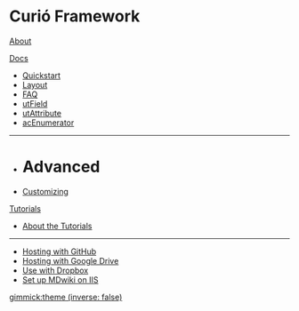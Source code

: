 # Curió Framework

[About](index.md)

[Docs]()

  * [Quickstart](quickstart.md)
  * [Layout](layout.md)
  * [FAQ](faq.md)
  * [utField](faq.md)
  * [utAttribute](faq.md)
  * [acEnumerator](faq.md)
 


  - - - -
  * # Advanced
  * [Customizing](customizing.md)

[Tutorials]()

  * [About the Tutorials](tutorials.md)
  - - - -
  * [Hosting with GitHub](tutorials/github.md)
  * [Hosting with Google Drive](tutorials/drive.md)
  * [Use with Dropbox](tutorials/dropbox.md)
  * [Set up MDwiki on IIS](tutorials/iis/iis.md)

[gimmick:theme (inverse: false)](readable)


